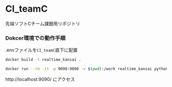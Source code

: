 # CI_teamC
先端ソフトCチーム課題用リポジトリ

### Dokcer環境での動作手順
.envファイルを`CI_teamC`直下に配置

```sh
docker build -t realtime_kansai .
```
```sh
docker run --rm -it -p 9090:9090 -v $(pwd):/work realtime_kansai python manage.py runserver 0.0.0.0:9090
```
http://localhost:9090/ にアクセス